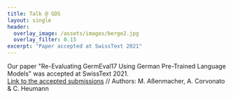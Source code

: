 ```yaml
---
title: Talk @ GDS
layout: single
header:
  overlay_image: /assets/images/berge2.jpg
  overlay_filter: 0.15
excerpt: "Paper accepted at SwissText 2021"
---
```


Our paper "Re-Evaluating GermEval17 Using German Pre-Trained Language Models" was accepted at SwissText 2021.  
[Link to the accepted submissions](https://www.swisstext.org/list-of-accepted-submissions/) // Authors: M. Aßenmacher, A. Corvonato & C. Heumann
